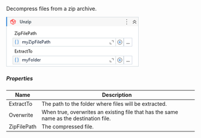 Decompress files from a zip archive.

![](../img/activities/Unzip.png)

##### Properties

|Name       |Description                                                                           |
|-----------|--------------------------------------------------------------------------------------|
|ExtractTo  |The path to the folder where files will be extracted.                                 |
|Overwrite  |When true, overwrites an existing file that has the same name as the destination file.|
|ZipFilePath|The compressed file.                                                                  |

